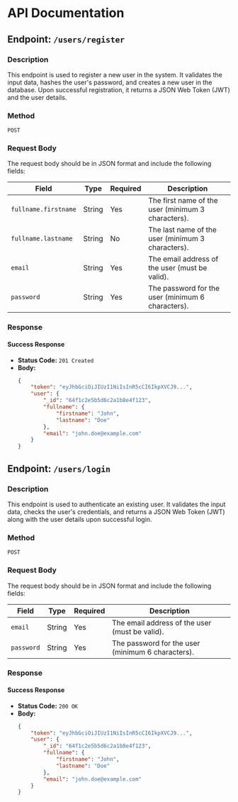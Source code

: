 # API Documentation

## Endpoint: `/users/register`

### Description

This endpoint is used to register a new user in the system. It validates the input data, hashes the user's password, and creates a new user in the database. Upon successful registration, it returns a JSON Web Token (JWT) and the user details.

### Method

`POST`

### Request Body

The request body should be in JSON format and include the following fields:

| Field                | Type   | Required | Description                                        |
| -------------------- | ------ | -------- | -------------------------------------------------- |
| `fullname.firstname` | String | Yes      | The first name of the user (minimum 3 characters). |
| `fullname.lastname`  | String | No       | The last name of the user (minimum 3 characters).  |
| `email`              | String | Yes      | The email address of the user (must be valid).     |
| `password`           | String | Yes      | The password for the user (minimum 6 characters).  |

### Response

#### Success Response

- **Status Code:** `201 Created`
- **Body:**
  ```json
  {
      "token": "eyJhbGciOiJIUzI1NiIsInR5cCI6IkpXVCJ9...",
      "user": {
          "_id": "64f1c2e5b5d6c2a1b8e4f123",
          "fullname": {
              "firstname": "John",
              "lastname": "Doe"
          },
          "email": "john.doe@example.com"
      }
  }
  ```

## Endpoint: `/users/login`

### Description

This endpoint is used to authenticate an existing user. It validates the input data, checks the user's credentials, and returns a JSON Web Token (JWT) along with the user details upon successful login.

### Method

`POST`

### Request Body

The request body should be in JSON format and include the following fields:

| Field      | Type   | Required | Description                                |
| ---------- | ------ | -------- | ------------------------------------------ |
| `email`    | String | Yes      | The email address of the user (must be valid). |
| `password` | String | Yes      | The password for the user (minimum 6 characters). |

### Response

#### Success Response

- **Status Code:** `200 OK`
- **Body:**
  ```json
  {
      "token": "eyJhbGciOiJIUzI1NiIsInR5cCI6IkpXVCJ9...",
      "user": {
          "_id": "64f1c2e5b5d6c2a1b8e4f123",
          "fullname": {
              "firstname": "John",
              "lastname": "Doe"
          },
          "email": "john.doe@example.com"
      }
  }
  ```
